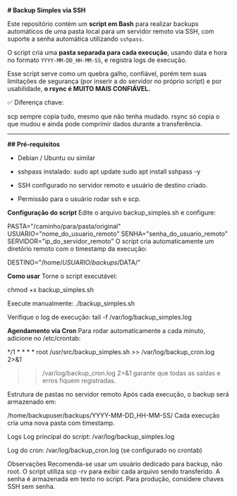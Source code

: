 **# Backup Simples via SSH**

Este repositório contém um **script em Bash** para realizar backups automáticos de uma pasta local para um servidor remoto via SSH, com suporte a senha automática utilizando `sshpass`.

O script cria uma **pasta separada para cada execução**, usando data e hora no formato `YYYY-MM-DD_HH-MM-SS`, e registra logs de execução.

Esse script serve como um quebra galho, confiável, porém tem suas limitações de segurança (por inserir a do servidor no próprio script) e por usabilidade, **o rsync é MUITO MAIS CONFIÁVEL.**


✅ Diferença chave:

scp sempre copia tudo, mesmo que não tenha mudado.
rsync só copia o que mudou e ainda pode comprimir dados durante a transferência.

---

**## Pré-requisitos**

- Debian / Ubuntu ou similar
  
- sshpass instalado:
sudo apt update
sudo apt install sshpass -y


- SSH configurado no servidor remoto e usuário de destino criado.
- Permissão para o usuário rodar ssh e scp.

**Configuração do script**
Edite o arquivo backup_simples.sh e configure:

PASTA="/caminho/para/pasta/original"
USUARIO="nome_do_usuario_remoto"
SENHA="senha_do_usuario_remoto"
SERVIDOR="ip_do_servidor_remoto"
O script cria automaticamente um diretório remoto com o timestamp da execução:

DESTINO="/home/$USUARIO/backups/$DATA/"


**Como usar**
Torne o script executável:

chmod +x backup_simples.sh

Execute manualmente:
./backup_simples.sh

Verifique o log de execução:
tail -f /var/log/backup_simples.log

**Agendamento via Cron**
Para rodar automaticamente a cada minuto, adicione no /etc/crontab:

*/1 * * * * root /usr/src/backup_simples.sh >> /var/log/backup_cron.log 2>&1
>> /var/log/backup_cron.log 2>&1 garante que todas as saídas e erros fiquem registradas.

Estrutura de pastas no servidor remoto
Após cada execução, o backup será armazenado em:

/home/backupuser/backups/YYYY-MM-DD_HH-MM-SS/
Cada execução cria uma nova pasta com timestamp.

Logs
Log principal do script: /var/log/backup_simples.log

Log do cron: /var/log/backup_cron.log (se configurado no crontab)

Observações
Recomenda-se usar um usuário dedicado para backup, não root.
O script utiliza scp -rv para exibir cada arquivo sendo transferido.
A senha é armazenada em texto no script. Para produção, considere chaves SSH sem senha.

